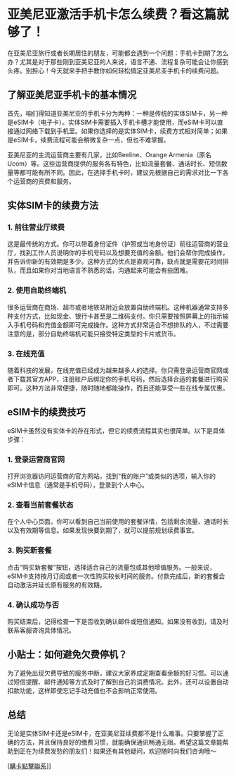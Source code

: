 # 亚美尼亚激活手机卡怎么续费？看这篇就够了！

在亚美尼亚旅行或者长期居住的朋友，可能都会遇到一个问题：手机卡到期了怎么办？尤其是对于那些刚到亚美尼亚的人来说，语言不通、流程复杂可能会让你感到头疼。别担心！今天就来手把手教你如何轻松搞定亚美尼亚手机卡的续费问题。

## 了解亚美尼亚手机卡的基本情况

首先，咱们得知道亚美尼亚的手机卡分为两种：一种是传统的实体SIM卡，另一种是eSIM卡（电子卡）。实体SIM卡需要插入手机卡槽才能使用，而eSIM卡可以直接通过网络下载到手机里。如果你选择的是实体SIM卡，续费方式相对简单；如果是eSIM卡，续费流程可能会稍微复杂一点，但也不难掌握。

亚美尼亚的主流运营商主要有几家，比如Beeline、Orange Armenia（原名Ucom）等。这些运营商提供的服务各有特色，比如流量套餐、通话时长、短信数量等都可能有所不同。因此，在选择手机卡时，建议先根据自己的需求对比一下各个运营商的资费和服务。

## 实体SIM卡的续费方法

### 1. 前往营业厅续费

这是最传统的方式。你可以带着身份证件（护照或当地身份证）前往运营商的营业厅，找到工作人员说明你的手机号码以及想要充值的金额。他们会帮你完成操作，并告诉你新的有效期是多少。这种方式的优点是直观可靠，缺点就是需要花时间排队，而且如果你对当地语言不熟悉的话，沟通起来可能会有些困难。

### 2. 使用自助终端机

很多运营商在商场、超市或者地铁站附近会放置自助终端机。这种机器通常支持多种支付方式，比如现金、银行卡甚至是二维码支付。你只需要按照屏幕上的指示输入手机号码和充值金额即可完成操作。这种方式非常适合不想排队的人，不过需要注意的是，部分自助终端机可能只接受特定类型的卡片或货币。

### 3. 在线充值

随着科技的发展，在线充值已经成为越来越多人的选择。你只需登录运营商官网或者下载其官方APP，注册账户后绑定你的手机号码，然后选择合适的套餐进行购买即可。这种方法非常便捷，随时随地都能操作，而且还能享受一些在线专属优惠。

## eSIM卡的续费技巧

eSIM卡虽然没有实体卡的存在形式，但它的续费流程其实也很简单。以下是具体步骤：

### 1. 登录运营商官网

打开浏览器访问运营商的官方网站，找到“我的账户”或类似的选项，输入你的eSIM卡信息（通常是手机号码），登录到个人中心。

### 2. 查看当前套餐状态

在个人中心页面，你可以看到自己当前使用的套餐详情，包括剩余流量、通话时长以及有效期等信息。如果发现快要到期了，就可以提前规划续费事宜。

### 3. 购买新套餐

点击“购买新套餐”按钮，选择适合自己的流量包或其他增值服务。一般来说，eSIM卡支持按月订阅或者一次性购买较长时间的服务。付款完成后，新的套餐会自动激活并延长原有服务的有效期。

### 4. 确认成功与否

购买结束后，记得检查一下是否收到确认邮件或短信通知。如果没有收到，请及时联系客服咨询具体情况。

## 小贴士：如何避免欠费停机？

为了避免出现欠费导致的服务中断，建议大家养成定期查看余额的好习惯。可以通过短信提醒、邮件通知等方式及时了解到自己的消费情况。此外，还可以设置自动扣款功能，这样即使忘记手动充值也不会影响正常使用。

## 总结

无论是实体SIM卡还是eSIM卡，在亚美尼亚续费都不是什么难事。只要掌握了正确的方法，并且保持良好的缴费习惯，就能确保通讯畅通无阻。希望这篇文章能帮助到正在为续费发愁的朋友们！如果还有其他疑问，欢迎随时向我们咨询哦～

[[購卡點擊聯系](https://t.me/s/esim1088)]]